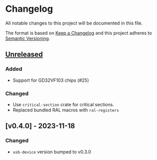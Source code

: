 # Changelog

All notable changes to this project will be documented in this file.

The format is based on [Keep a Changelog](http://keepachangelog.com/en/1.0.0/)
and this project adheres to [Semantic Versioning](http://semver.org/spec/v2.0.0.html).

## [Unreleased]


### Added

* Support for GD32VF103 chips (#25)

### Changed

* Use `critical-section` crate for critical sections.
* Replaced bundled RAL macros with `ral-registers`


## [v0.4.0] - 2023-11-18

### Changed

* `usb-device` version bumped to v0.3.0



[Unreleased]: https://github.com/stm32-rs/synopsys-usb-otg/compare/v0.4.0...HEAD
[0.4.0]: https://github.com/stm32-rs/synopsys-usb-otg/compare/v0.4.0...v0.3.2
[0.3.2]: https://github.com/stm32-rs/synopsys-usb-otg/compare/v0.3.2...v0.3.1
